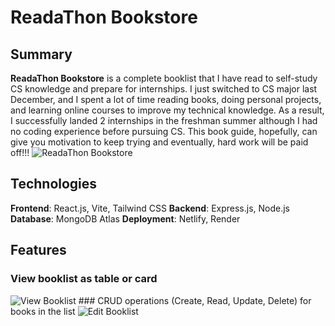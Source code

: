 # ReadaThon Bookstore

## Summary
**ReadaThon Bookstore** is a complete booklist that I have read to self-study CS knowledge and prepare for internships. I just switched to CS major last December, and I spent a lot of time
reading books, doing personal projects, and learning online courses to improve my technical knowledge. 
As a result, I successfully landed 2 internships in the freshman summer although I had no coding experience before pursuing CS.
This book guide, hopefully, can give you motivation to keep trying and eventually, hard work will be paid off!!!
<img src='https://imgur.com/a/OdIdCF5' title='ReadaThon Bookstore' alt='ReadaThon Bookstore' />
## Technologies
**Frontend**: React.js, Vite, Tailwind CSS
**Backend**: Express.js, Node.js
**Database**: MongoDB Atlas
**Deployment**: Netlify, Render
## Features
### View booklist as table or card
<img src='https://i.imgur.com/sTTlD2o.gif' title='View Booklist' width='' alt='View Booklist' />
### CRUD operations (Create, Read, Update, Delete) for books in the list
<img src='https://github.com/Anhtran0208/bookstore-mern/blob/master/Bookstore-ft2.gif' title='Edit Booklist' width='' alt='Edit Booklist' />





